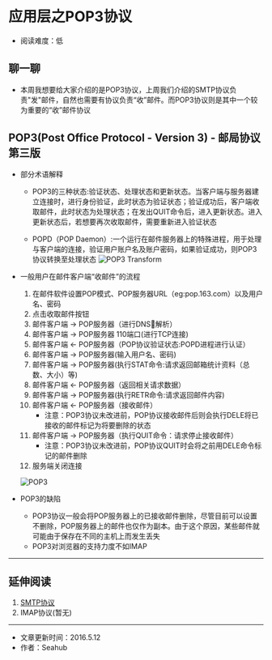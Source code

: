 # 应用层之POP3协议
* 阅读难度：低

## 聊一聊
* 本周我想要给大家介绍的是POP3协议，上周我们介绍的SMTP协议负责"发"邮件，自然也需要有协议负责“收”邮件。而POP3协议则是其中一个较为重要的“收”邮件协议

## POP3(Post Office Protocol - Version 3) - 邮局协议第三版
* 部分术语解释
	* POP3的三种状态:验证状态、处理状态和更新状态。当客户端与服务器建立连接时，进行身份验证，此时状态为验证状态；验证成功后，客户端收取邮件，此时状态为处理状态；在发出QUIT命令后，进入更新状态。进入更新状态后，若想要再次收取邮件，需要重新进入验证状态
	
	* POPD（POP Daemon）:一个运行在邮件服务器上的特殊进程，用于处理与客户端的连接，验证用户账户名及账户密码，如果验证成功，则POP3协议转换至处理状态
 	![POP3 Transform](https://github.com/SeaHub/BlogOfComputerNetwork/blob/master/res/POP3transform.jpg?raw=true)
 
* 一般用户在邮件客户端“收邮件”的流程
	1. 在邮件软件设置POP模式、POP服务器URL（eg:pop.163.com）以及用户名、密码
	2. 点击收取邮件按钮
	3. 邮件客户端 -> POP服务器（进行DNS解析）
	4. 邮件客户端 -> POP服务器 110端口(进行TCP连接)
	5. 邮件客户端 <- POP服务器（POP协议验证状态:POPD进程进行认证）
	6. 邮件客户端 -> POP服务器(输入用户名、密码)
	7. 邮件客户端 -> POP服务器(执行STAT命令:请求返回邮箱统计资料（总数、大小）等)
	8. 邮件客户端 <- POP服务器（返回相关请求数据）
	9. 邮件客户端 -> POP服务器(执行RETR命令:请求返回邮件内容)
	10. 邮件客户端 <- POP服务器（接收邮件）
		* 注意：POP3协议未改进前，POP协议接收邮件后则会执行DELE将已接收的邮件标记为将要删除的状态
	11. 邮件客户端 -> POP服务器（执行QUIT命令：请求停止接收邮件）
		* 注意：POP3协议未改进前，POP协议QUIT时会将之前用DELE命令标记的邮件删除
	12. 服务端关闭连接
 	
 	![POP3](https://github.com/SeaHub/BlogOfComputerNetwork/blob/master/res/POP3.png?raw=true)
		
 	
* POP3的缺陷
	* POP3协议一般会将POP服务器上的已接收邮件删除，尽管目前可以设置不删除，POP服务器上的邮件也仅作为副本。由于这个原因，某些邮件就可能由于保存在不同的主机上而发生丢失
	* POP3对浏览器的支持力度不如IMAP
		 
---
## 延伸阅读
1. [SMTP协议](https://github.com/SeaHub/BlogOfComputerNetwork/blob/master/link/000A.md)
2. IMAP协议(暂无)

---

* 文章更新时间：2016.5.12
* 作者：Seahub
